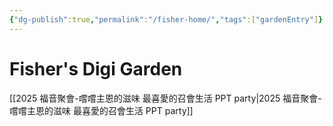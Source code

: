 ```yaml
---
{"dg-publish":true,"permalink":"/fisher-home/","tags":["gardenEntry"]}
---
```


# Fisher's Digi Garden

[[2025 福音聚會-嚐嚐主恩的滋味 最喜愛的召會生活 PPT party\|2025 福音聚會-嚐嚐主恩的滋味 最喜愛的召會生活 PPT party]]
